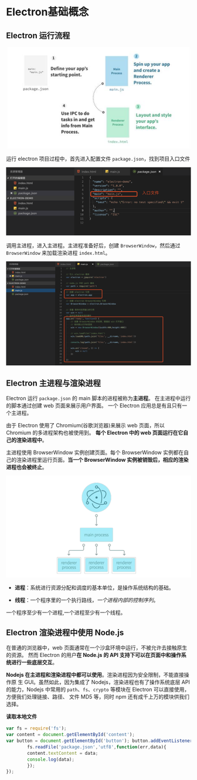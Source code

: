 # Electron基础概念

## Electron 运行流程

![image](https://github.com/huabinzhang427/Doc-Zhang/blob/master/electron/images/WX20190308-152328@2x.png)

运行 electron 项目过程中，首先进入配置文件 `package.json`，找到项目入口文件

![image](https://github.com/huabinzhang427/Doc-Zhang/blob/master/electron/images/WX20190308-152619@2x.png)

调用主进程，进入主进程。主进程准备好后，创建 `BrowserWindow`，然后通过 `BrowserWindow` 来加载渲染进程 `index.html`。

![image](https://github.com/huabinzhang427/Doc-Zhang/blob/master/electron/images/WX20190308-153016@2x.png)

## Electron 主进程与渲染进程

Electron 运行 `package.json` 的 main 脚本的进程被称为**主进程**。 在主进程中运行的脚本通过创建 web 页面来展示用户界面。 一个 Electron 应用总是有且只有一个主进程。

由于 Electron 使用了 Chromium(谷歌浏览器)来展示 web 页面，所以 Chromium 的多进程架构也被使用到。 **每个 Electron 中的 web 页面运行在它自己的渲染进程中**。

主进程使用 BrowserWindow 实例创建页面。每个 BrowserWindow 实例都在自己的渲染进程里运行页面。**当一个 BrowserWindow 实例被销毁后，相应的渲染进程也会被终止**。

![image](https://github.com/huabinzhang427/Doc-Zhang/blob/master/electron/images/WX20190308-154127@2x.png)


* **进程**：系统进行资源分配和调度的基本单位，是操作系统结构的基础。

* **线程**：一个程序里的一个执行路线，*一个进程内部的控制序列*。

一个程序至少有一个进程,一个进程至少有一个线程。

## Electron 渲染进程中使用 Node.js

在普通的浏览器中，web 页面通常在一个沙盒环境中运行，不被允许去接触原生的资源。 然而 Electron 的用户**在 Node.js 的 API 支持下可以在页面中和操作系统进行一些底层交互**。

**Nodejs 在主进程和渲染进程中都可以使用**。渲染进程因为安全限制，不能直接操作原 生 GUI。虽然如此，因为集成了 Nodejs，渲染进程也有了操作系统底层 API 的能力，Nodejs 中常用的 `path`、`fs`、`crypto` 等模块在 Electron 可以直接使用，方便我们处理链接、路径、 文件 MD5 等，同时 npm 还有成千上万的模块供我们选择。

**读取本地文件**

```js
var fs = require('fs');
var content = document.getElementById('content'); 
var button = document.getElementById('button'); button.addEventListener('click',function(e){
        fs.readFile('package.json','utf8',function(err,data){
        content.textContent = data;
        console.log(data);
        }); 
});
```


